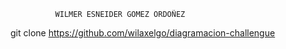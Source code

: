               WILMER ESNEIDER GOMEZ ORDOÑEZ 
git clone https://github.com/wilaxelgo/diagramacion-challengue
